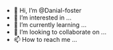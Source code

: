 - 👋 Hi, I’m @Danial-foster
- 👀 I’m interested in ...
- 🌱 I’m currently learning ...
- 💞️ I’m looking to collaborate on ...
- 📫 How to reach me ...

<!---
Danial-foster/Danial-foster is a ✨ special ✨ repository because its `README.md` (this file) appears on your GitHub profile.
You can click the Preview link to take a look at your changes.
--->
